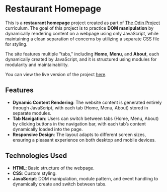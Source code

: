 # Restaurant Homepage

This is a **restaurant homepage** project created as part of [The Odin Project](https://www.theodinproject.com/) curriculum. The goal of this project is to practice **DOM manipulation** by dynamically rendering content on a webpage using only JavaScript, while maintaining a clean separation of concerns by utilizing a separate CSS file for styling.

The site features multiple "tabs," including **Home**, **Menu**, and **About**, each dynamically created by JavaScript, and it is structured using modules for modularity and maintainability.

You can view the live version of the project [here](https://dlastic.github.io/odin-restaurant-homepage/).

## Features

- **Dynamic Content Rendering**: The website content is generated entirely through JavaScript, with each tab (Home, Menu, About) stored in separate modules.
- **Tab Navigation**: Users can switch between tabs (Home, Menu, About) by clicking buttons in the navigation bar, with each tab’s content dynamically loaded into the page.
- **Responsive Design**: The layout adapts to different screen sizes, ensuring a pleasant experience on both desktop and mobile devices.

## Technologies Used

- **HTML**: Basic structure of the webpage.
- **CSS**: Custom styling.
- **JavaScript**: DOM manipulation, module pattern, and event handling to dynamically create and switch between tabs.
